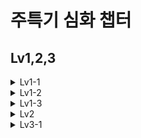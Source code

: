 # 주특기 심화 챕터
## Lv1,2,3
<details>
<summary>Lv1-1</summary>
✅ 문제 상황
회원가입 기능에서 다음과 같은 순서로 로직이 처리되고 있었습니다:

1. 클라이언트가 회원가입 요청을 보냅니다.

2. 서버는 사용자의 비밀번호를 먼저 암호화합니다. (passwordEncoder.encode(...))

3. 이후 사용자 이메일이 이미 존재하는지 DB에서 확인합니다.

4. 만약 이메일이 이미 존재한다면, 예외를 던지고 회원가입을 중단합니다.

❗ 문제의 핵심
이메일이 중복된 경우에도 비밀번호 암호화가 먼저 수행되므로, 성능적으로 불필요한 연산이 발생하게 됩니다.

passwordEncoder.encode()는 상대적으로 비용이 큰 연산입니다.

중복 이메일로 인해 회원가입이 실패할 경우, 이 연산은 결국 무의미한 처리가 됩니다.

따라서, 이메일 중복 여부를 먼저 검사하고, 통과한 경우에만 비밀번호를 암호화해야 합니다.
</details>

<details>
<summary>Lv1-2</summary>
날씨 데이터를 외부 API로부터 받아올 때, 기존 로직은 다음과 같은 구조를 가지고 있었습니다.

❗ 문제의 핵심
중첩된 if-else 구조로 인해 코드 가독성이 떨어지고,
조건 분기가 많아질수록 로직 파악이 어려워졌습니다.

특히, 실패 조건(예외 상황)이 명확할 경우에는 빠르게 종료(return/throw) 하는 방식이 더 직관적입니다.

✅ 리팩토링 방식: Guard Clause 패턴 적용
Guard Clause란, 예외 상황(예: null, 실패 응답 등)을 빠르게 처리하고 정상 로직은 들여쓰기 없이 이어가는 구조입니다.

</details>

<details>
<summary>Lv1-3</summary>
✅ 문제 상황: 비효율적인 회원가입 로직 흐름
기존 처리 순서

1. 클라이언트가 회원가입 요청을 전송한다.
2. 서버는 사용자의 비밀번호를 먼저 암호화한다. (`passwordEncoder.encode(...)`)
3. 이후, 이메일 중복 여부를 DB에서 확인한다.
4. 중복된 이메일이면 예외를 던지고 회원가입을 중단한다.
  
✅ 개선 포인트
- 이메일 중복 여부를 가장 먼저 검사한다.
- 중복되지 않을 경우에만 `passwordEncoder.encode(...)`를 수행한다.
- 이렇게 하면 불필요한 암호화 연산을 방지할 수 있어 성능상 이점이 생긴다.
</details>

<details>
<summary>Lv2</summary>
✅ 문제 상황

`TodoController`와 `TodoService`에서 전체 Todo 목록을 조회할 때,  
각 Todo와 연관된 `User` 정보(`todo.getUser().getName()`)도 함께 화면에 노출되어야 합니다.

그러나 `Todo` 엔티티는 `User`와 `@ManyToOne(fetch = FetchType.LAZY)`로 연관돼 있어,  
Todo 목록을 반복문으로 순회하면서 매번 `User` 조회 쿼리가 별도로 실행되고 있었습니다.

즉, Todo가 100개일 경우:

- `Todo` 전체 조회: 1번
- 각 `User` 조회: 100번  
  → 총 1 + N개의 쿼리 발생 (N+1 문제)

- JPA의 기본 로딩 전략이 LAZY이기 때문에, 연관 엔티티인 `User`는 실제로 접근할 때까지 쿼리를 보내지 않습니다.
- 하지만 화면에서 `Todo`와 `User` 정보를 함께 보여줘야 할 경우,  
  각 `Todo` 마다 개별적인 `User` 쿼리가 추가되어 쿼리 폭발 현상이 발생합니다.
- 이로 인해 성능 저하가 발생하고, 데이터베이스 접근 비용이 불필요하게 증가합니다.

✅ 개선 방식: @EntityGraph 사용
```@EntityGraph(attributePaths = {"user"})
Page<Todo> findAllByOrderByModifiedAtDesc(Pageable pageable);
```
</details>

<details>
<summary>Lv3-1</summary>
✅ 테스트 코드 리팩토링: 비밀번호 비교 순서 오류 수정

✅ 문제 상황

`PasswordEncoderTest.matches_메서드가_정상적으로_동작한다()` 테스트는  
**비밀번호 암호화 및 비교 기능이 정상 동작하는지 검증하는 목적**으로 작성된 테스트입니다.

기존 테스트의 흐름은 다음과 같습니다:

1. 평문 비밀번호를 암호화한다 (`encodedPassword = encode(raw)`).
2. `encodedPassword`와 `rawPassword`를 `matches()` 메서드로 비교한다.
3. 일치 여부가 `true`일 것을 기대한다.

하지만 테스트가 실패하며, 예상과 다른 결과를 반환하고 있었습니다.

✅ 수정된 테스트 코드
BCryptPasswordEncoder는 단방향 해시이므로,
암호화된 비밀번호를 복호화하지 않고 raw → hash 다시 암호화 후 비교합니다.

순서를 바르게 지정하면 matches()는 내부적으로 해시 비교를 수행하여 일치 여부를 올바르게 판단합니다.
</details>
